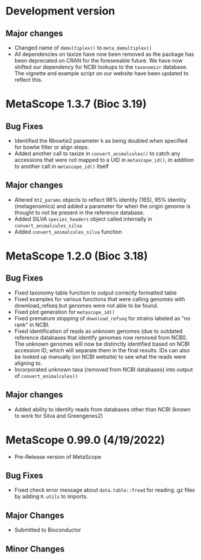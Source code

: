 # Development version

## Major changes
* Changed name of `demultiplex()` to `meta_demultiplex()`
* All dependencies on taxize have now been removed as the package has been deprecated on CRAN for the foreseeable future. We have now shifted our dependency for NCBI lookups to the `taxonomizr` database. The vignette and example script on our website have been updated to reflect this.

# MetaScope 1.3.7 (Bioc 3.19)

## Bug Fixes
* Identified the Rbowtie2 parameter k as being doubled when specified for bowtie filter or align steps.
* Added another call to taxize in `convert_animalcules()` to catch any accessions that were not mapped to a UID in `metascope_id()`, in addition to another call in `metascope_id()` itself

## Major changes
* Altered `bt2_params` objects to reflect 98% identity (16S), 95% identity (metagenomics) and added a parameter for when the origin genome is thought to not be present in the reference database.
* Added SILVA `species_headers` object called internally in `convert_animalcules_silva`
* Added `convert_animalcules_silva` function

# MetaScope 1.2.0 (Bioc 3.18)

## Bug Fixes
* Fixed taxonomy table function to output correctly formatted table
* Fixed examples for various functions that were calling genomes with download_refseq but genomes were not able to be found.
* Fixed plot generation for `metascope_id()`
* Fixed premature stopping of `download_refseq` for strains labeled as "no rank" in NCBI.
* Fixed identification of reads as unknown genomes (due to outdated reference databases that identify genomes now removed from NCBI). The unknown genomes will now be distinctly identified based on NCBI accession ID, which will separate them in the final results. IDs can also be looked up manually (on NCBI website) to see what the reads were aligning to.
* Incorporated unknown taxa (removed from NCBI databases) into output of `convert_animalcules()`

## Major changes
* Added ability to identify reads from databases other than NCBI (known to work for Silva and Greengenes2)

# MetaScope 0.99.0 (4/19/2022)

* Pre-Release version of MetaScope

## Bug Fixes
* Fixed check error message about `data.table::fread` for reading .gz files by adding `R.utils` to imports.

## Major Changes
* Submitted to Bioconductor

## Minor Changes
